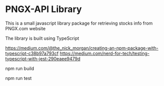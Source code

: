 # PNGX-API Library
This is a small javascript library package for retrieving stocks info from PNGX.com website

The library is built using TypeScript

https://medium.com/@the_nick_morgan/creating-an-npm-package-with-typescript-c38b97a793cf
https://medium.com/nerd-for-tech/testing-typescript-with-jest-290eaee9479d

npm run build

npm run test